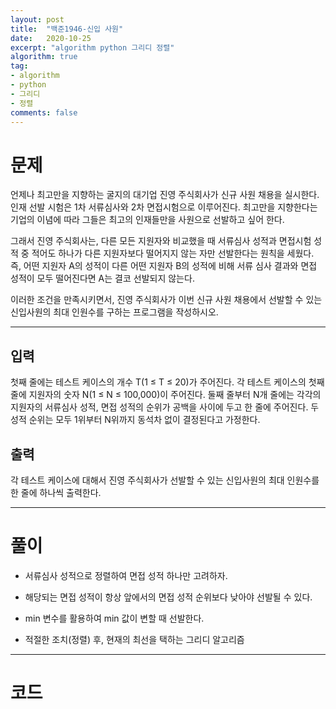 ```yaml
---
layout: post
title:  "백준1946-신입 사원"
date:   2020-10-25
excerpt: "algorithm python 그리디 정렬"
algorithm: true
tag:
- algorithm 
- python
- 그리디
- 정렬
comments: false
---
```


# 문제

언제나 최고만을 지향하는 굴지의 대기업 진영 주식회사가 신규 사원 채용을 실시한다. 인재 선발 시험은 1차 서류심사와 2차 면접시험으로 이루어진다. 최고만을 지향한다는 기업의 이념에 따라 그들은 최고의 인재들만을 사원으로 선발하고 싶어 한다.

그래서 진영 주식회사는, 다른 모든 지원자와 비교했을 때 서류심사 성적과 면접시험 성적 중 적어도 하나가 다른 지원자보다 떨어지지 않는 자만 선발한다는 원칙을 세웠다. 즉, 어떤 지원자 A의 성적이 다른 어떤 지원자 B의 성적에 비해 서류 심사 결과와 면접 성적이 모두 떨어진다면 A는 결코 선발되지 않는다.

이러한 조건을 만족시키면서, 진영 주식회사가 이번 신규 사원 채용에서 선발할 수 있는 신입사원의 최대 인원수를 구하는 프로그램을 작성하시오.

---

## 입력

첫째 줄에는 테스트 케이스의 개수 T(1 ≤ T ≤ 20)가 주어진다. 각 테스트 케이스의 첫째 줄에 지원자의 숫자 N(1 ≤ N ≤ 100,000)이 주어진다. 둘째 줄부터 N개 줄에는 각각의 지원자의 서류심사 성적, 면접 성적의 순위가 공백을 사이에 두고 한 줄에 주어진다. 두 성적 순위는 모두 1위부터 N위까지 동석차 없이 결정된다고 가정한다.

## 출력

각 테스트 케이스에 대해서 진영 주식회사가 선발할 수 있는 신입사원의 최대 인원수를 한 줄에 하나씩 출력한다.

---

# 풀이

- 서류심사 성적으로 정렬하여 면접 성적 하나만 고려하자.
- 해당되는 면접 성적이 항상 앞에서의 면접 성적 순위보다 낮아야 선발될 수 있다.

- min 변수를 활용하여 min 값이 변할 때 선발한다.

- 적절한 조치(정렬) 후, 현재의 최선을 택하는 그리디 알고리즘
---

# 코드
<script src="https://gist.github.com/Psolmin/1f8704326cf120c98882df0ae763cfb1.js"></script>

